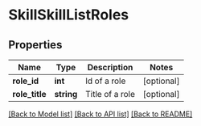 # SkillSkillListRoles

## Properties
Name | Type | Description | Notes
------------ | ------------- | ------------- | -------------
**role_id** | **int** | Id of a role | [optional] 
**role_title** | **string** | Title of a role | [optional] 

[[Back to Model list]](../README.md#documentation-for-models) [[Back to API list]](../README.md#documentation-for-api-endpoints) [[Back to README]](../README.md)


